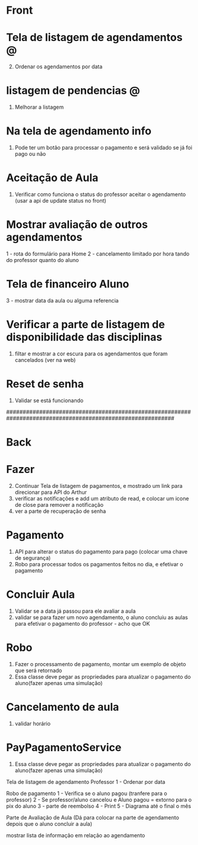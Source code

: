 # Front

# Tela de listagem de agendamentos @
2. Ordenar os agendamentos por data

# listagem de pendencias @
1. Melhorar a listagem 

# Na tela de agendamento info
1. Pode ter um botão para processar o pagamento e será validado se já foi pago ou não

# Aceitação de Aula
1. Verificar como funciona o status do professor aceitar o agendamento (usar a api de update status no front)

# Mostrar avaliação de outros agendamentos
1 - rota do formulário para Home
2 - cancelamento limitado por hora tando do professor quanto do aluno

# Tela de financeiro Aluno
3 - mostrar data da aula ou alguma referencia

# Verificar a parte de listagem de disponibilidade das disciplinas
1. filtar e mostrar a cor escura para os agendamentos que foram cancelados (ver na web)

# Reset de senha
1. Validar se está funcionando

###########################################################################################################
# Back

# Fazer
2. Continuar Tela de listagem de pagamentos, e mostrado um link para direcionar para API do Arthur
4. verificar as notificações e add um atributo de read, e colocar um icone de close para remover a notificação
5. ver a parte de recuperação de senha

# Pagamento
1. API para alterar o status do pagamento para pago (colocar uma chave de segurança)
2. Robo para processar todos os pagamentos feitos no dia, e efetivar o pagamento

# Concluir Aula
1. Validar se a data já passou para ele avaliar a aula
2. validar se para fazer um novo agendamento, o aluno concluiu as aulas para efetivar o pagamento do professor - acho que OK

# Robo
1. Fazer o processamento de pagamento, montar um exemplo de objeto que será retornado
2.  Essa classe deve pegar as propriedades para atualizar o pagamento do aluno(fazer apenas uma simulação)

# Cancelamento de aula
1. validar horário

# PayPagamentoService
1. Essa classe deve pegar as propriedades para atualizar o pagamento do aluno(fazer apenas uma simulação)





Tela de listagem de agendamento Professor
1 - Ordenar por data

Robo de pagamento
1 - Verifica se o aluno pagou (tranfere para o professor)
2 - Se professor/aluno cancelou e Aluno pagou = extorno para o pix do aluno
3 - parte de reembolso
4 - Print
5 - Diagrama até o final o mês

Parte de Avaliação de Aula (Dá para colocar na parte de agendamento depois que o aluno concluir a aula)

mostrar lista de informação em relação ao agendamento